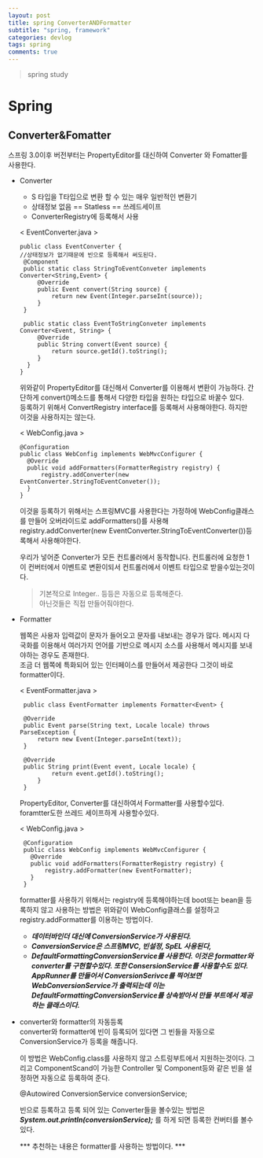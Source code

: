 ```yaml
---
layout: post
title: spring ConverterANDFormatter
subtitle: "spring, framework"
categories: devlog
tags: spring
comments: true
---
```

> spring study

# Spring

## Converter&Fomatter

  스프링 3.0이후 버전부터는 PropertyEditor를 대신하여 Converter 와 Fomatter를 사용한다.

* Converter
    * S 타입을 T타입으로 변환 할 수 있는 매우 일반적인 변환기
    * 상태정보 없음 == Statless == 쓰레드세이프
    * ConverterRegistry에 등록해서 사용
  
   < EventConverter.java >

   ```
   public class EventConverter {
   //상태정보가 없기때문에 빈으로 등록해서 써도된다.
    @Component
    public static class StringToEventConveter implements Converter<String,Event> {
        @Override
        public Event convert(String source) {
            return new Event(Integer.parseInt(source));
        }
    }

    public static class EventToStringConveter implements Converter<Event, String> {
        @Override
        public String convert(Event source) {
            return source.getId().toString();
        }
     }
   }
   ```
    위와같이 PropertyEditor를 대신해서 Converter를 이용해서 변환이 가능하다. 
    간단하게 convert()메소드를 통해서 다양한 타입을 원하는 타입으로 바꿀수 있다.  
    등록하기 위해서 ConvertRegistry interface를 등록해서 사용해야한다. 하지만 이것을 사용하지는 않는다.  

    < WebConfig.java >
    ```
    @Configuration
    public class WebConfig implements WebMvcConfigurer {
      @Override
      public void addFormatters(FormatterRegistry registry) {
          registry.addConverter(new EventConverter.StringToEventConveter());
      }
    }
    ```
    이것을 등록하기 위해서는 스프링MVC를 사용한다는 가정하에 WebConfig클래스를 만들어 오버라이드로 addFormatters()를 사용해 registry.addConverter(new EventConverter.StringToEventConverter())등록해서 사용해야한다.  

    우리가 넣어준 Converter가 모든 컨트롤러에서 동작합니다. 컨트롤러에 요청한 1이 컨버터에서 이벤트로 변환이되서 컨트롤러에서 이벤트 타입으로 받을수있는것이다.   
    >기본적으로 Integer.. 등등은 자동으로 등록해준다.   
    아닌것들은 직접 만들어줘야한다.  

* Formatter

    웹쪽은 사용자 입력값이 문자가 들어오고 문자를 내보내는 경우가 많다. 
    메시지 다국화를 이용해서 여러가지 언어를 기반으로 메시지 소스를 사용해서 메시지를 보내야하는 경우도 존재한다.  
    조금 더 웹쪽에 특화되어 있는 인터페이스를 만들어서 제공한다 그것이 바로 formatter이다.

   < EventFormatter.java > 
   ```
    public class EventFormatter implements Formatter<Event> {

    @Override
    public Event parse(String text, Locale locale) throws ParseException {
        return new Event(Integer.parseInt(text));
    }

    @Override
    public String print(Event event, Locale locale) {
            return event.getId().toString();
        }
    }
   ```
   PropertyEditor, Converter를 대신하여서 Formatter를 사용할수있다.  
   foramtter도한 쓰레드 세이프하게 사용할수있다.

   < WebConfig.java >
   ```
    @Configuration
    public class WebConfig implements WebMvcConfigurer {
      @Override
      public void addFormatters(FormatterRegistry registry) {
          registry.addFormatter(new EventFormatter);
      }
    }
    ```
    formatter를 사용하기 위해서는 registry에 등록해야하는데 boot또는 bean을 등록하지 않고 사용하는 방법은 위와같이 WebConfig클래스를 설정하고 registry.addFormatter를 이용하는 방법이다.

    * ***데이터바인더 대신에 ConversionService가 사용된다.***
    * ***ConversionService은 스프링MVC, 빈설정, SpEL  사용된다,***
    * ***DefaultFormattingConversionService를 사용한다. 이것은 formatter와 converter를 구현할수있다. 또한 ConsersionService를 사용할수도 있다. AppRunner를 만들어서 ConversionSerivce를 찍어보면 WebConversionService가 출력되는데 이는 DefaultFormattingConversionService를 상속받아서 만들 부트에서 제공하는 클래스이다.***

* converter와 formatter의 자동등록  
  converter와 formatter에 빈이 등록되어 있다면 그 빈들을 자동으로 ConversionService가 등록을 해줍니다.
  
  이 방법은 WebConfig.class를 사용하지 않고 스트링부트에서 지원하는것이다. 그리고 ComponentScand이 가능한 Controller 및 Component등와 같은 빈을 설정하면 자동으로 등록하여 준다. 

   @Autowired
   ConversionService conversionService;
   
   빈으로 등록하고 등록 되어 있는 Converter들을 볼수있는 방법은 ***System.out.println(conversionService);*** 를 하게 되면 등록한 컨버터를 볼수있다.  

  *** 추천하는 내용은 formatter를 사용하는 방법이다. ***









